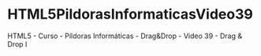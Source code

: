 # HTML5PildorasInformaticasVideo39
HTML5 - Curso - Píldoras Informáticas - Drag&amp;Drop - Video 39 - Drag &amp; Drop I
<br />
